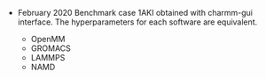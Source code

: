 * February 2020
Benchmark case 1AKI obtained with charmm-gui interface. 
The hyperparameters for each software are equivalent.

    * OpenMM 
    * GROMACS
    * LAMMPS 
    * NAMD





